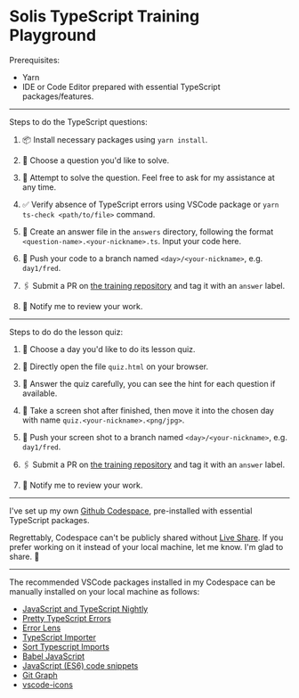 # Solis TypeScript Training Playground

Prerequisites:

- Yarn
- IDE or Code Editor prepared with essential TypeScript packages/features.

---

Steps to do the TypeScript questions:

1. 📦 Install necessary packages using `yarn install`.

2. 🧩 Choose a question you'd like to solve.

3. 💪 Attempt to solve the question. Feel free to ask for my assistance at any time.

4. ✅ Verify absence of TypeScript errors using VSCode package or `yarn ts-check <path/to/file>` command.

5. 📃 Create an answer file in the `answers` directory, following the format `<question-name>.<your-nickname>.ts`. Input your code here.

6. 🚀 Push your code to a branch named `<day>/<your-nickname>`, e.g. `day1/fred`.

7. 🖇️ Submit a PR on [the training repository](https://github.com/frederickchan179/Solis-TypeScript-Training/pulls) and tag it with an `answer` label.

8. 🔔 Notify me to review your work.

---

Steps to do do the lesson quiz:

1. 🧩 Choose a day you'd like to do its lesson quiz.

2. 📖 Directly open the file `quiz.html` on your browser.

3. 💪 Answer the quiz carefully, you can see the hint for each question if available.

4. 📸 Take a screen shot after finished, then move it into the chosen day with name `quiz.<your-nickname>.<png/jpg>`.

5. 🚀 Push your screen shot to a branch named `<day>/<your-nickname>`, e.g. `day1/fred`.

6. 🖇️ Submit a PR on [the training repository](https://github.com/frederickchan179/Solis-TypeScript-Training/pulls) and tag it with an `answer` label.

7. 🔔 Notify me to review your work.

---

I've set up my own [Github Codespace](https://cuddly-memory-6jxwq75rxp92599r.github.dev/), pre-installed with essential TypeScript packages.

Regrettably, Codespace can't be publicly shared without [Live Share](https://marketplace.visualstudio.com/items?itemName=MS-vsliveshare.vsliveshare). If you prefer working on it instead of your local machine, let me know. I'm glad to share. 🌈

---

The recommended VSCode packages installed in my Codespace can be manually installed on your local machine as follows:

- [JavaScript and TypeScript Nightly](https://marketplace.visualstudio.com/items?itemName=ms-vscode.vscode-typescript-next)
- [Pretty TypeScript Errors](https://marketplace.visualstudio.com/items?itemName=yoavbls.pretty-ts-errors)
- [Error Lens](https://marketplace.visualstudio.com/items?itemName=usernamehw.errorlens)
- [TypeScript Importer](https://marketplace.visualstudio.com/items?itemName=pmneo.tsimporter)
- [Sort Typescript Imports](https://marketplace.visualstudio.com/items?itemName=miclo.sort-typescript-imports)
- [Babel JavaScript](https://marketplace.visualstudio.com/items?itemName=mgmcdermott.vscode-language-babel)
- [JavaScript (ES6) code snippets](https://marketplace.visualstudio.com/items?itemName=xabikos.JavaScriptSnippets)
- [Git Graph](https://marketplace.visualstudio.com/items?itemName=mhutchie.git-graph)
- [vscode-icons](https://marketplace.visualstudio.com/items?itemName=vscode-icons-team.vscode-icons)

